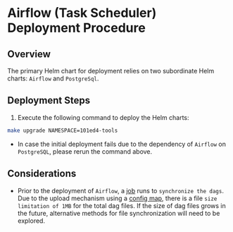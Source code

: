 # Airflow (Task Scheduler) Deployment Procedure

## Overview

The primary Helm chart for deployment relies on two subordinate Helm charts: `Airflow` and `PostgreSql`.

## Deployment Steps

1. Execute the following command to deploy the Helm charts:

```sh
make upgrade NAMESPACE=101ed4-tools
```

- In case the initial deployment fails due to the dependency of `Airflow` on `PostgreSQL`, please rerun the command above.

## Considerations

- Prior to the deployment of `Airflow`, a [job]('./templates/templates/job.yaml) runs to `synchronize the dags`. Due to the upload mechanism using a [config map]('./templates/templates/configmap.yaml), there is a file `size limitation of 1MB` for the total dag files. If the size of dag files grows in the future, alternative methods for file synchronization will need to be explored.
